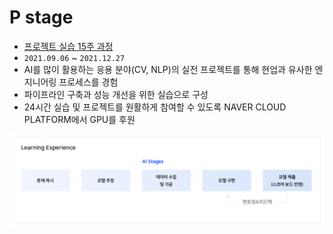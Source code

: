 # P stage

- [프로젝트 실습 15주 과정](https://github.com/jinmang2/BoostCamp_AI_Tech_2/p-stage)
- `2021.09.06` ~ `2021.12.27`
- AI를 많이 활용하는 응용 분야(CV, NLP)의 실전 프로젝트를 통해 현업과 유사한 엔지니어링 프로세스를 경험
- 파이프라인 구축과 성능 개선을 위한 실습으로 구성
- 24시간 실습 및 프로젝트를 원활하게 참여할 수 있도록 NAVER CLOUD PLATFORM에서 GPU를 후원

[![p-stage](../assets/img/p_stage.PNG)](https://boostcamp.connect.or.kr/program_ai.html)
